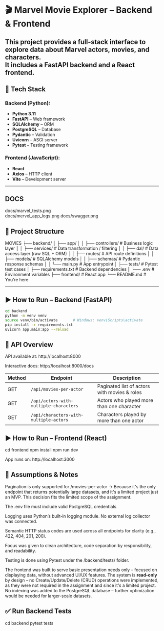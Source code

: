 # 🎬 Marvel Movie Explorer – Backend & Frontend

This project provides a full-stack interface to explore data about Marvel actors, movies, and characters.  
It includes a **FastAPI** backend and a **React** frontend.
---

## 🚀 Tech Stack

### Backend (Python):
- **Python 3.11**
- **FastAPI** – Web framework
- **SQLAlchemy** – ORM
- **PostgreSQL** – Database
- **Pydantic** – Validation
- **Uvicorn** – ASGI server
- **Pytest** – Testing framework

### Frontend (JavaScript):
- **React**
- **Axios** – HTTP client
- **Vite** – Development server

---
## DOCS 
docs/marvel_tests.png  
docs/mervel_app_logs.png
docs/swagger.png

## 📁 Project Structure

MOVIES
├── backend/
│ ├── app/
│ │ ├── controllers/ # Business logic layer
│ │ ├── services/ # Data transformation / filtering
│ │ ├── dal/ # Data access layer (raw SQL + ORM)
│ │ ├── routes/ # API route definitions
│ │ ├── models/ # SQLAlchemy models
│ │ ├── schemas/ # Pydantic response schemas
│ │ └── main.py # App entrypoint
│ ├── tests/ # Pytest test cases
│ ├── requirements.txt # Backend dependencies
│ └── .env # Environment variables
├── frontend/ # React app
└── README.md # You're here


---

## ▶️ How to Run – Backend (FastAPI)

```bash
cd backend
python -m venv venv
source venv/bin/activate       # Windows: venv\Scripts\activate
pip install -r requirements.txt
uvicorn app.main:app --reload
```

## 📘 API Overview

API available at: http://localhost:8000

Interactive docs: http://localhost:8000/docs

| Method | Endpoint                               | Description                                  |
| ------ | -------------------------------------- | -------------------------------------------- |
| GET    | `/api/movies-per-actor`                | Paginated list of actors with movies & roles |
| GET    | `/api/actors-with-multiple-characters` | Actors who played more than one character    |
| GET    | `/api/characters-with-multiple-actors` | Characters played by more than one actor     |


## ▶️ How to Run – Frontend (React)
cd frontend
npm install
npm run dev

App runs on: http://localhost:3000




## 📌 Assumptions & Notes
Pagination is only supported for /movies-per-actor
→ Because it's the only endpoint that returns potentially large datasets, and it's a limited project just an MVP.
This decision fits the limited scope of the assignment.

The .env file must include valid PostgreSQL credentials.

Logging uses Python’s built-in logging module. No external log collector was connected.

Semantic HTTP status codes are used across all endpoints for clarity (e.g., 422, 404, 201, 200).

Focus was given to clean architecture, code separation by responsibility, and readability.

Testing is done using Pytest under the /backend/tests/ folder.

The frontend was built to serve basic presentation needs only – focused on displaying data, without advanced UI/UX features.
The system is **read-only** by design – no Create/Update/Delete (CRUD) operations were implemented, as they were not required in the assignment and since it's a limited project.
No indexing was added to the PostgreSQL database – further optimization would be needed for larger-scale datasets.

## ✅ Run Backend Tests
cd backend
pytest tests

